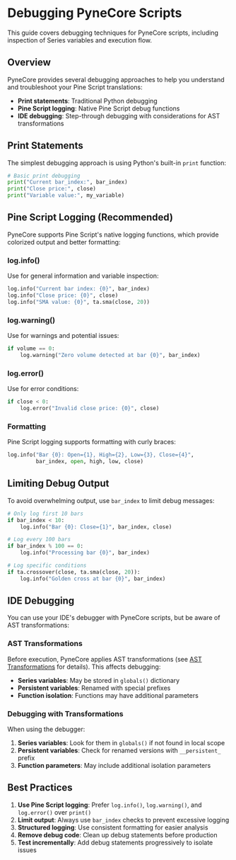 <!--
---
weight: 1300
title: "Debugging"
description: "Debugging techniques for PyneCore scripts"
icon: "bug_report"
date: "2025-07-05"
lastmod: "2025-07-05"
draft: false
toc: true
---
-->

# Debugging PyneCore Scripts

This guide covers debugging techniques for PyneCore scripts, including inspection of Series variables and execution flow.

## Overview

PyneCore provides several debugging approaches to help you understand and troubleshoot your Pine Script translations:

- **Print statements**: Traditional Python debugging
- **Pine Script logging**: Native Pine Script debug functions
- **IDE debugging**: Step-through debugging with considerations for AST transformations

## Print Statements

The simplest debugging approach is using Python's built-in `print` function:

```python
# Basic print debugging
print("Current bar_index:", bar_index)
print("Close price:", close)
print("Variable value:", my_variable)
```

## Pine Script Logging (Recommended)

PyneCore supports Pine Script's native logging functions, which provide colorized output and better formatting:

### log.info()

Use for general information and variable inspection:

```python
log.info("Current bar index: {0}", bar_index)
log.info("Close price: {0}", close)
log.info("SMA value: {0}", ta.sma(close, 20))
```

### log.warning()

Use for warnings and potential issues:

```python
if volume == 0:
    log.warning("Zero volume detected at bar {0}", bar_index)
```

### log.error()

Use for error conditions:

```python
if close < 0:
    log.error("Invalid close price: {0}", close)
```

### Formatting

Pine Script logging supports formatting with curly braces:

```python
log.info("Bar {0}: Open={1}, High={2}, Low={3}, Close={4}",
         bar_index, open, high, low, close)
```

## Limiting Debug Output

To avoid overwhelming output, use `bar_index` to limit debug messages:

```python
# Only log first 10 bars
if bar_index < 10:
    log.info("Bar {0}: Close={1}", bar_index, close)

# Log every 100 bars
if bar_index % 100 == 0:
    log.info("Processing bar {0}", bar_index)

# Log specific conditions
if ta.crossover(close, ta.sma(close, 20)):
    log.info("Golden cross at bar {0}", bar_index)
```

## IDE Debugging

You can use your IDE's debugger with PyneCore scripts, but be aware of AST transformations:

### AST Transformations

Before execution, PyneCore applies AST transformations (see [AST Transformations](./ast-transformations.md) for
details). This affects debugging:

- **Series variables**: May be stored in `globals()` dictionary
- **Persistent variables**: Renamed with special prefixes
- **Function isolation**: Functions may have additional parameters

### Debugging with Transformations

When using the debugger:

1. **Series variables**: Look for them in `globals()` if not found in local scope
2. **Persistent variables**: Check for renamed versions with `__persistent_` prefix
3. **Function parameters**: May include additional isolation parameters

## Best Practices

1. **Use Pine Script logging**: Prefer `log.info()`, `log.warning()`, and `log.error()` over `print()`
2. **Limit output**: Always use `bar_index` checks to prevent excessive logging
3. **Structured logging**: Use consistent formatting for easier analysis
4. **Remove debug code**: Clean up debug statements before production
5. **Test incrementally**: Add debug statements progressively to isolate issues
